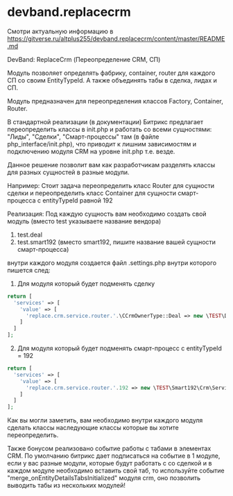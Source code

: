 # devband.replacecrm

Смотри актуальную информацию в https://gitverse.ru/altplus255/devband.replacecrm/content/master/README.md

DevBand: ReplaceCrm (Переопределение CRM, СП)

Модуль позволяет определять фабрику, container, router для каждого СП со своим EntityTypeId. 
А также объединять табы в сделка, лидах и СП.

Модуль предназначен для переопределения классов Factory, Container, Router.

В стандартной реализации (в документации) Битрикс предлагает переопределить классы в init.php и работать со всеми сущностями: "Лиды", "Сделки", "Смарт-процессы" там (в файле php_interface/init.php), что приводит к лишним зависимостям и подключению модуля CRM на уровне init.php т.е. везде. 

Данное решение позволит вам как разработчикам разделять классы для разных сущностей в разные модули. 

Например: 
Стоит задача переопределить класс Router для сущности сделки и переопределить класс Container для сущности смарт-процесса с entityTypeId равной 192

Реализация: 
Под каждую сущность вам необходимо создать свой модуль (вместо test указываете название вендора)

1. test.deal
2. test.smart192 (вместо smart192, пишите название вашей сущности смарт-процесса) 

внутри каждого модуля создается файл .settings.php внутри которого пишется след:

1. Для модуля который будет подменять сделку
```php
return [
  'services' => [
    'value' => [
      'replace.crm.service.router.'.\CCrmOwnerType::Deal => new \TEST\Deal\Crm\Service\Router,
    ]
  ]
];
```

2. Для модуля который будет подменять смарт-процесс с entityTypeId = 192
```php
return [
  'services' => [
    'value' => [
      'replace.crm.service.router.'.192 => new \TEST\Smart192\Crm\Service\Container ,
    ]
  ]
];
```

Как вы могли заметить, вам необходимо внутри каждого модуля сделать классы наследующие классы которые вы хотите переопределить.

Также бонусом реализовано событие работы с табами в элементах CRM. По умолчанию битрикс дает подписаться на событие в 1 модуле, если у вас разные модули, которые будут работать с со сделкой и в каждом модуле необходимо вставить свой таб, то используйте событие "merge_onEntityDetailsTabsInitialized" модуля crm, оно позволить выводить табы из нескольких модулей!
